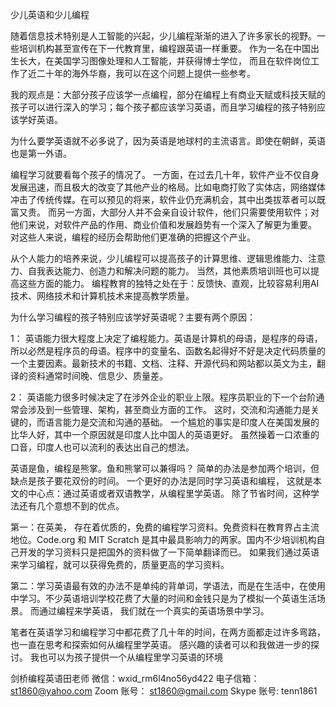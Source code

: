 少儿英语和少儿编程

随着信息技术特别是人工智能的兴起，少儿编程渐渐的进入了许多家长的视野。一些培训机构甚至宣传在下一代教育里，编程跟英语一样重要。 作为一名在中国出生长大，在美国学习图像处理和人工智能，并获得博士学位， 而且在软件岗位工作了近二十年的海外华裔，我可以在这个问题上提供一些参考。
 
我的观点是：大部分孩子应该学一点编程，部分在编程上有商业天赋或科技天赋的孩子可以进行深入的学习；每个孩子都应该学习英语，而且学习编程的孩子特别应该学好英语。
 
为什么要学英语就不必多说了，因为英语是地球村的主流语言。即使在朝鲜，英语也是第一外语。
 
编程学习就要看每个孩子的情况了。 一方面，在过去几十年，软件产业不仅自身发展迅速，而且极大的改变了其他产业的格局。比如电商打败了实体店，网络媒体冲击了传统传媒。在可以预见的将来，软件业仍充满机会，其中出类拔萃者可以既富又贵。 而另一方面，大部分人并不会亲自设计软件，他们只需要使用软件；对他们来说，对软件产品的作用、商业价值和发展趋势有一个深入了解更为重要。 对这些人来说，编程的经历会帮助他们更准确的把握这个产业。
 
从个人能力的培养来说，少儿编程可以提高孩子的计算思维、逻辑思维能力、注意力、自我表达能力、创造力和解决问题的能力。 当然，其他素质培训班也可以提高这些方面的能力。 编程教育的独特之处在于：反馈快、直观，比较容易利用AI技术、网络技术和计算机技术来提高教学质量。
  
为什么学习编程的孩子特别应该学好英语呢？主要有两个原因：

1： 英语能力很大程度上决定了编程能力。英语是计算机的母语，是程序的母语，所以必然是程序员的母语。程序中的变量名、函数名起得好不好是决定代码质量的一个主要因素。最新技术的书籍、文档、注释、开源代码和网站都以英文为主，翻译的资料通常时间晚、信息少、质量差。 
 
2： 英语能力很多时候决定了在涉外企业的职业上限。程序员职业的下一个台阶通常会涉及到一些管理、架构，甚至商业方面的工作。 这时，交流和沟通能力是关键的，而语言能力是交流和沟通的基础。 一个尴尬的事实是印度人在美国发展的比华人好，其中一个原因就是印度人比中国人的英语更好。 虽然操着一口浓重的口音，印度人也可以流利的表达出自己的想法。 

英语是鱼，编程是熊掌。鱼和熊掌可以兼得吗？ 简单的办法是参加两个培训，但缺点是孩子要花双份的时间。 一个更好的办法是同时学习英语和编程， 这就是本文的中心点：通过英语或者双语教学，从编程里学英语。 除了节省时间，这种学法还有几个意想不到的优点。

第一：在英美， 存在着优质的，免费的编程学习资料。免费资料在教育界占主流地位。Code.org 和 MIT Scratch 是其中最具影响力的两家。国内不少培训机构自己开发的学习资料只是把国外的资料做了一下简单翻译而已。 如果我们通过英语来学习编程，就可以获得免费的，质量更高的学习资料。

第二：学习英语最有效的办法不是单纯的背单词，学语法，而是在生活中，在使用中学习。不少英语培训学校花费了大量的时间和金钱只是为了模拟一个英语生活场景。 而通过编程来学英语， 我们就在一个真实的英语场景中学习。 

笔者在英语学习和编程学习中都花费了几十年的时间，在两方面都走过许多弯路，也一直在思考和探索如何从编程里学英语。 感兴趣的读者可以和我做进一步的探讨。 我也可以为孩子提供一个从编程里学习英语的环境

剑桥编程英语田老师
微信：wxid_rm6l4no56yd422  电子信箱：st1860@yahoo.com  Zoom 账号： st1860@gmail.com   Skype 账号: tenn1861


